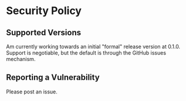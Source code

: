 # Security Policy

## Supported Versions

Am currently working towards an initial "formal" release version at 0.1.0.  Support is negotiable, but the default is through the GitHub issues mechanism.

## Reporting a Vulnerability

Please post an issue.
